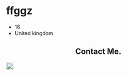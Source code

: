 <h1>ffggz</h1>

- 16
- United kingdom

<p align="center">

  
<h2 align="center">Contact Me.</h2>
<a href="https://t.me/randomzzz1" target="blank"><img align="center" src="https://cdn.jsdelivr.net/npm/simple-icons@3.0.1/icons/telegram.svg" alt="telegram" height="20" width="20" /></a>
